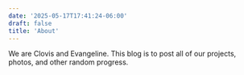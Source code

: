 ```yaml
---
date: '2025-05-17T17:41:24-06:00'
draft: false
title: 'About'
---
```

We are Clovis and Evangeline. This blog is to post all of our projects, photos, and other random progress.
